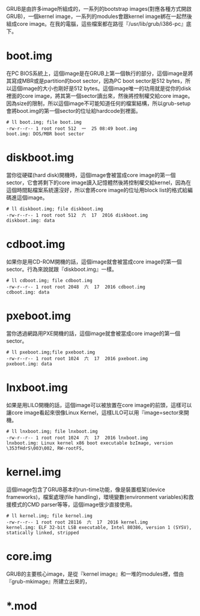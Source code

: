 GRUB是由許多image所組成的，一系列的bootstrap images\(對應各種方式開啟GRUB\)，一個kernel image，一系列的modules會跟kernel image綁在一起然後組成core image。在我的電腦，這些檔案都在路徑『/usr/lib/grub/i386-pc』底下。

# boot.img

在PC BIOS系統上，這個image是在GRUB上第一個執行的部分，這個image是將其寫成MBR或是partition的boot sector，因為PC boot sector是512 bytes，所以這個image的大小也剛好是512 bytes。這個image唯一的功用就是從你的disk裡面的core image，將其第一個sector讀出來，然後將控制權交給core image。因為size的限制，所以這個image不可能知道任何的檔案結構，所以grub-setup會將boot.img的第一個sector的位址給hardcode到裡面。

```
# ll boot.img; file boot.img
-rw-r--r-- 1 root root 512  一  25 08:49 boot.img
boot.img: DOS/MBR boot sector
```

# diskboot.img
當你從硬碟(hard disk)開機時，這個image會被當成core image的第一個sector，它會將剩下的core image讀入記憶體然後將控制權交給kernel，因為在這個時間點檔案系統還沒好，所以會將core image的位址用block list的格式給編碼進這個image。

```
# ll diskboot.img; file diskboot.img
-rw-r--r-- 1 root root 512  六  17  2016 diskboot.img
diskboot.img: data
```

# cdboot.img
如果你是用CD-ROM開機的話，這個image就會被當成core image的第一個sector。行為來說就跟『diskboot.img』一樣。

```
# ll cdboot.img; file cdboot.img
-rw-r--r-- 1 root root 2048  六  17  2016 cdboot.img
cdboot.img: data
```

# pxeboot.img
當你透過網路用PXE開機的話，這個image就會被當成core image的第一個sector。

```
# ll pxeboot.img;file pxeboot.img
-rw-r--r-- 1 root root 1024  六  17  2016 pxeboot.img
pxeboot.img: data
```

# lnxboot.img

如果是用LILO開機的話，這個image可以被放置在core image的前頭，這樣可以讓core image看起來很像Linux Kernel，這樣LILO可以用『image=sector來開機。

```
# ll lnxboot.img; file lnxboot.img
-rw-r--r-- 1 root root 1024  六  17  2016 lnxboot.img
lnxboot.img: Linux kernel x86 boot executable bzImage, version \353fHdrS\003\002, RW-rootFS,
```

# kernel.img
這個image包含了GRUB基本的run-time功能，像是裝置框架(device frameworks)，檔案處理(file handling)，環境變數(environment variables)和救援模式的CMD parser等等，這個image很少直接使用。

```
# ll kernel.img; file kernel.img
-rw-r--r-- 1 root root 28116  六  17  2016 kernel.img
kernel.img: ELF 32-bit LSB executable, Intel 80386, version 1 (SYSV), statically linked, stripped
```

# core.img
GRUB的主要核心image，是從『kernel image』和一堆的modules裡，借由『grub-mkimage』所建立出來的，


# \*.mod



